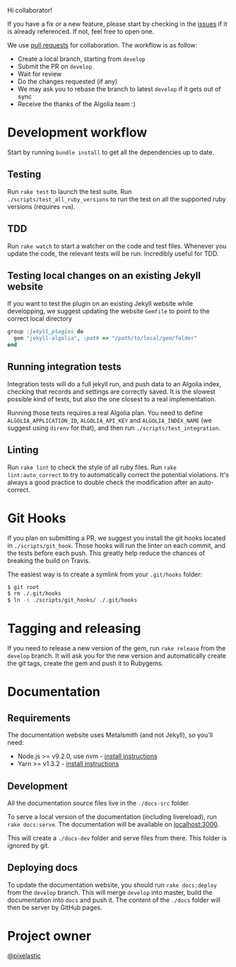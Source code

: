 Hi collaborator!

If you have a fix or a new feature, please start by checking in the [issues][1]
if it is already referenced. If not, feel free to open one.

We use [pull requests][2]
for collaboration. The workflow is as follow:

- Create a local branch, starting from `develop`
- Submit the PR on `develop`
- Wait for review
- Do the changes requested (if any)
- We may ask you to rebase the branch to latest `develop` if it gets out of sync
- Receive the thanks of the Algolia team :)

# Development workflow

Start by running `bundle install` to get all the dependencies up to date.

## Testing

Run `rake test` to launch the test suite. Run `./scripts/test_all_ruby_versions`
to run the test on all the supported ruby versions (requires `rvm`).

## TDD

Run `rake watch` to start a watcher on the code and test files. Whenever you
update the code, the relevant tests will be run. Incredibly useful for TDD.

## Testing local changes on an existing Jekyll website

If you want to test the plugin on an existing Jekyll website while developping,
we suggest updating the website `Gemfile` to point to the correct local directory

```ruby
group :jekyll_plugins do
  gem "jekyll-algolia", :path => "/path/to/local/gem/folder"
end
```

## Running integration tests

Integration tests will do a full jekyll run, and push data to an Algolia index,
checking that records and settings are correctly saved. It is the slowest
possible kind of tests, but also the one closest to a real implementation.

Running those tests requires a real Algolia plan. You need to define
`ALGOLIA_APPLICATION_ID`, `ALGOLIA_API_KEY` and `ALGOLIA_INDEX_NAME` (we suggest
using `direnv` for that), and then run `./scripts/test_integration`.

## Linting

Run `rake lint` to check the style of all ruby files. Run `rake
lint:auto_correct` to try to automatically correct the potential violations.
It's always a good practice to double check the modification after an
auto-correct.

# Git Hooks

If you plan on submitting a PR, we suggest you install the git hooks located in
`./scripts/git_hook`. Those hooks will run the linter on each commit, and the
tests before each push. This greatly help reduce the chances of breaking the
build on Travis.

The easiest way is to create a symlink from your `.git/hooks` folder:

```sh
$ git root
$ rm ./.git/hooks
$ ln -s ./scripts/git_hooks/ ./.git/hooks
```

# Tagging and releasing

If you need to release a new version of the gem, run `rake release` from the
`develop` branch. It will ask you for the new version and automatically create
the git tags, create the gem and push it to Rubygems.

# Documentation

## Requirements

The documentation website uses Metalsmith (and not Jekyll), so you'll need:

- Node.js >= v9.2.0, use nvm - [install instructions][3]
- Yarn >= v1.3.2 - [install instructions][4]

## Development

All the documentation source files live in the `./docs-src` folder.

To serve a local version of the documentation (including livereload), run `rake
docs:serve`. The documentation will be available on
[localhost:3000](http://localhost:3000/).

This will create a `./docs-dev` folder and serve files from there. This folder
is ignored by git.

## Deploying docs

To update the documentation website, you should run `rake docs:deploy` from the
`develop` branch. This will merge `develop` into master, build the documentation
into `docs` and push it. The content of the `./docs` folder will then be server
by GitHub pages.

# Project owner

[@pixelastic][5]


[1]: https://github.com/algolia/jekyll-algolia/issues
[2]: https://github.com/algolia/jekyll-algolia/pulls
[3]: https://github.com/creationix/nvm#install-script
[4]: https://yarnpkg.com/en/docs/install#alternatives-tab
[5]: https://github.com/pixelastic
